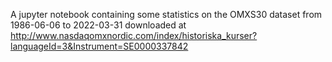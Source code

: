 A jupyter notebook containing some statistics on the OMXS30 dataset from 1986-06-06 to 2022-03-31 downloaded at http://www.nasdaqomxnordic.com/index/historiska_kurser?languageId=3&Instrument=SE0000337842

